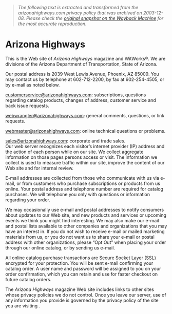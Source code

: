 > *The following text is extracted and transformed from the arizonahighways.com privacy policy that was archived on 2003-12-08. Please check the [original snapshot on the Wayback Machine](https://web.archive.org/web/20031208151158id_/http%3A//www.arizonahighways.com/page.cfm%3Fname%3DPrivacy) for the most accurate reproduction.*

# Arizona Highways

This is the Web site of _Arizona Highways_ magazine and WitWorks®. We are divisions of the Arizona Department of Transportation, State of Arizona.

Our postal address is 2039 West Lewis Avenue, Phoenix, AZ 85009. You may contact us by telephone at 602-712-2200, by fax at 602-254-4505, or by e-mail as noted below.

[customerservice@arizonahighways.com](mailto:customerservice@arizonahighways.com): subscriptions, questions regarding catalog products, changes of address, customer service and back issue requests.

[webwrangler@arizonahighways.com](mailto:webwrangler@arizonahighways.com): general comments, questions, or link requests.

[webmaster@arizonahighways.com](mailto:webmaster@arizonahighways.com): online technical questions or problems.

[sales@arizonahighways.com](mailto:sales@arizonahighways.com): corporate and trade sales.  
Our web server recognizes each visitor’s internet provider (IP) address and the action of each person while on our site. We collect aggregate information on those pages persons access or visit. The information we collect is used to measure traffic within our site, improve the content of our Web site and for internal review.

E-mail addresses are collected from those who communicate with us via e-mail, or from customers who purchase subscriptions or products from us online. Your postal address and telephone number are required for catalog purchases. We will telephone you only with questions or information regarding your order.

We may occasionally use e-mail and postal addresses to notify consumers about updates to our Web site, and new products and services or upcoming events we think you might find interesting. We may also make our e-mail and postal lists available to other companies and organizations that you may have an interest in. If you do not wish to receive e-mail or mailed marketing materials from us, or you do not want us to share your e-mail or postal address with other organizations, please “Opt Out” when placing your order through our online catalog, or by sending us e-mail.

All online catalog purchase transactions are Secure Socket Layer (SSL) encrypted for your protection. You will be sent e-mail confirming your catalog order. A user name and password will be assigned to you on your order confirmation, which you can retain and use for faster checkout on future catalog orders.

The _Arizona Highways_ magazine Web site includes links to other sites whose privacy policies we do not control. Once you leave our server, use of any information you provide is governed by the privacy policy of the site you are visiting _._
